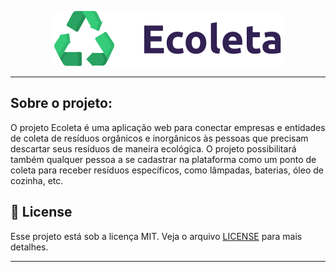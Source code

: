 <p align="center">
  <img src="assets/logo.svg">
</p>

_________

## Sobre o projeto:
O projeto Ecoleta é uma aplicação web para conectar empresas e entidades de coleta de resíduos orgânicos e inorgânicos às pessoas que precisam descartar seus resíduos de maneira ecológica. O projeto possibilitará também qualquer pessoa a se cadastrar na plataforma como um ponto de coleta para receber resíduos específicos, como lâmpadas, baterias, óleo de cozinha, etc.



    





## 📝 License

Esse projeto está sob a licença MIT. Veja o arquivo [LICENSE](LICENSE.md) para mais detalhes.

---

